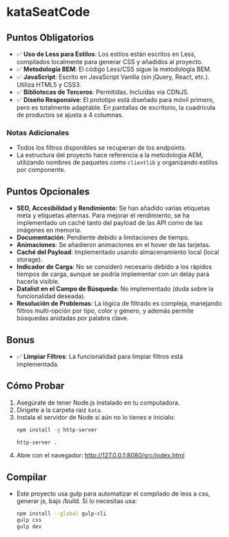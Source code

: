 # kataSeatCode

## Puntos Obligatorios

- ✅ **Uso de Less para Estilos**: Los estilos están escritos en Less, compilados localmente para generar CSS y añadidos al proyecto.
- ✅ **Metodología BEM**: El código Less/CSS sigue la metodología BEM.
- ✅ **JavaScript**: Escrito en JavaScript Vanilla (sin jQuery, React, etc.). Utiliza HTML5 y CSS3.
- ✅ **Bibliotecas de Terceros**: Permitidas. Incluidas vía CDNJS.
- ✅ **Diseño Responsive**: El prototipo está diseñado para móvil primero, pero es totalmente adaptable. En pantallas de escritorio, la cuadrícula de productos se ajusta a 4 columnas.

### Notas Adicionales

- Todos los filtros disponibles se recuperan de los endpoints.
- La estructura del proyecto hace referencia a la metodología AEM, utilizando nombres de paquetes como `clientlib` y organizando estilos por componente.

## Puntos Opcionales

- **SEO, Accesibilidad y Rendimiento**: Se han añadido varias etiquetas meta y etiquetas alternas. Para mejorar el rendimiento, se ha implementado un caché tanto del payload de las API como de las imágenes en memoria.
- **Documentación**: Pendiente debido a limitaciones de tiempo.
- **Animaciones**: Se añadieron animaciones en el hover de las tarjetas.
- **Caché del Payload**: Implementado usando almacenamiento local (local storage).
- **Indicador de Carga**: No se consideró necesario debido a los rápidos tiempos de carga, aunque se podría implementar con un delay para hacerla visible.
- **Datalist en el Campo de Búsqueda**: No implementado (duda sobre la funcionalidad deseada).
- **Resolución de Problemas**: La lógica de filtrado es compleja, manejando filtros multi-opción por tipo, color y género, y además permite búsquedas anidadas por palabra clave.

## Bonus
- ✅ **Limpiar Filtros**: La funcionalidad para limpiar filtros está implementada.

## Cómo Probar

1. Asegúrate de tener Node.js instalado en tu computadora.
2. Dirígete a la carpeta raiz `kata`.
3. Instala el servidor de Node si aún no lo tienes e inicialo: 
   ```bash
   npm install -g http-server
   
   http-server .
4. Abre con el navegador: http://127.0.0.1:8080/src/index.html

## Compilar
- Este proyecto usa gulp para automatizar el compilado de less a css, generar js, bajo /build. Si lo necesitas usa:
   ```bash
   npm install --global gulp-cli
   gulp css
   gulp dev